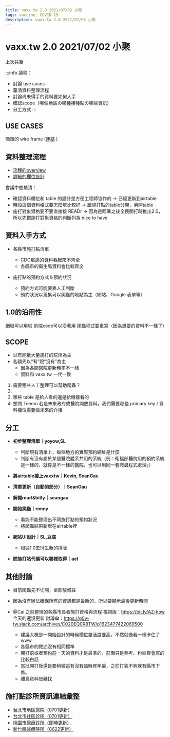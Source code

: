 ```yaml
---
title: vaxx.tw 2.0 2021/07/02 小聚
tags: vaccine, COVID-19
description: vaxx.tw 2.0 2021/07/02 小聚
---
```


# vaxx.tw 2.0 2021/07/02 小聚

[上次共筆](https://g0v.hackmd.io/Hio1gaGBTuymJH18_73BVg?both)

:::info
議程：
- 討論 use cases
- 釐清資料整理流程
- 討論尚未得手的資料要如何入手
- 確認scope（哪個地區の哪種接種點の哪些資訊）
- 分工方式
:::

## USE CASES

簡單的 wire frame ([連結](https://docs.google.com/presentation/d/1SbpBH_EDQFcoaHnP1-XvCERq4tvfUxpMzt4OFmu_0Lo/edit?usp=sharing) )



## 資料整理流程

* [流程的overview ](https://docs.google.com/presentation/d/1nFB5tjLWO61Uc-xEiwNQo7lih4EAJHCHQ6izN_IN3hk/edit#slide=id.p)
* [詳細的欄位設計](https://airtable.com/tblJCPWEMpMg86dI8/viwkkEKIYKsVkxKgO?blocks=hide) 

會議中想釐清：
* 確認資料欄位和 table 的設計是方便工程師協作的
    → 已經更新到airtable
* 時段這個資料格式要怎麼填比較好
    → 跟施打點的table分開，另開table
* 施打對象資格要不要直接接 READr
    → 因為是瞄準之後全民開打時推出2.0，所以先把施打對象資格的判斷列為 nice to have

## 資料入手方式

- 各縣市施打點清單
    - [CDC那邊的資料](https://antiflu.cdc.gov.tw/Covid19)看起來不齊全
    - 各縣市的衛生局資料會比較齊全


- 施打點的預約方式＆預約狀況
    - 預約方式可能要靠人工判斷
    - 預約狀況以蒐集可以爬蟲的地點為主（網站、Google 表單等）



## 1.0的沿用性
網域可以用啦
前端code可以沿著用
爬蟲程式要重寫（因為想要的資料不一樣了）


## SCOPE


- 以有能量大量施打的院所為主
- 名額先以“有”跟“沒有”為主
    - 因為各間醫院更新頻率不一樣
    - 資料和 vaxx.tw 一代一致



1. 需要哪些人工整理可以幫助爬蟲？
2. 
3. 哪些 table 是給人看的還是給機器看的
4. 想問 Teemo 若是未來政府或醫院開放資料，我們需要哪些 primary key / 資料欄位需要做未來的介接




## 分工


- **初步整理清單｜yoyow,SL**
    - 判斷現有清單上，每個地方的實際預約網址是什麼
    - 判斷有沒有屬於某個醫院體系共用的系統（例：衛福部醫院用的預約系統是一樣的，就算是不一樣的醫院，也可以用同一套爬蟲程式處理」）

- **將airtable接上vaxxtw｜Kevin, SeanGau**

- **清單更新（自動的部分）｜SeanGau**

- **解開reurl&bitly｜seangau**

- **開始爬蟲｜ronny**
    - 看能不能整理出不同施打點的預約狀況
    - 將爬蟲結果新增在airtable裡

- **網站UI設計｜SL,豆腐**
    - 根據1.0去衍生新的排版
    
- **問施打站代碼可以哪裡取得｜ael**



## 其他討論

- 目前爬蟲先不切開，全部放備註
- 因為沒有辦法確保所有的資訊都是最新的，所以要顯示最後更新時間

- @Cai 之前整理的各縣市長者施打資格與流程
檢視版：https://bit.ly/AZ-how  今天的還沒更新
討論串：https://g0v-tw.slack.com/archives/C020EQ0R8TW/p1623477422069500
    - 建議大概是一開始設計的時候欄位靈活度要高，不然就像我一樣卡住了www
    - 各縣市的敘述沒有相同標準
    - 開打前或者預約前一天的資料才是最準的，前面只是參考。粉絲頁會寫的比較白話
    - 當批開打後還是要稍微巡有沒有臨時修年齡，之前打氣不夠就有縣市下修。
    - 離島資料很難找

## 施打點診所資訊連結彙整
- [台北市地區醫院（0701更新）](https://www-ws.gov.taipei/Download.ashx?u=LzAwMS9VcGxvYWQvNjg0L3JlbGZpbGUvMTAxNzMvODQwNTc3Mi9lOTc0MDE5ZC1hNTdhLTRkNjAtODVjYS0xOTc0MWRmZTQ5ZjcucGRm&n=MzTlrrblnLDljYDphqvpmaIwNjI5LTEucGRm&icon=..pdf&ccms_cs=1)
- [台北市社區診所（0701更新）](https://www-ws.gov.taipei/Download.ashx?u=LzAwMS9VcGxvYWQvNjg0L3JlbGZpbGUvMTAxNzMvODQwNTc3Mi9lZjJiYmNkNi04Njg2LTRmZTctYmMwMC0wNTlkNzcxOGE2MWEucGRm&n=MjA45a6256S%2b5Y2A6Ki65omAMDYyOS5wZGY%3d&icon=..pdf&ccms_cs=1)
- [桃園市醫療診所（即時更新）](https://covid-19.tycg.gov.tw/home.jsp?id=82&parentpath=0,54&websiteid=202105260001)
- [新竹縣醫療院所（0622更新）](https://ws.hcshb.gov.tw/Download.ashx?u=LzAwMS9VcGxvYWQvNDAyL3JlbGZpbGUvOTA2OS84NTM2Ni82NTk4ODdkMC0yZjE1LTQ4YjItYjAxMi0zZmRlMTZlOGQ3MDMucGRm&n=6ZmE5Lu2MTctQ09WSUQtMTnmjqXnqK7pmaLmiYDmuIXllq4xMTAwNjIy5b2Z5pW0LnBkZg%3d%3d)